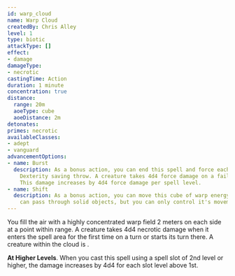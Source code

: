 ```yaml
---
id: warp_cloud
name: Warp Cloud
createdBy: Chris Alley
level: 1
type: biotic
attackType: []
effect:
- damage
damageType:
- necrotic
castingTime: Action
duration: 1 minute
concentration: true
distance:
  range: 20m
  aoeType: cube
  aoeDistance: 2m
detonates: 
primes: necrotic
availableClasses:
- adept
- vanguard
advancementOptions:
- name: Burst    
  description: As a bonus action, you can end this spell and force each creature within 2 meters of the cloud to make a 
    Dexterity saving throw. A creature takes 4d4 force damage on a failed save or half as much on a successful one.
    This damage increases by 4d4 force damage per spell level. 
- name: Shift  
  description: As a bonus action, you can move this cube of warp energy up to 4 meters in any direction you choose. It 
    can pass through solid objects, but you can only control it's movement while you have line of sight.
---
```

You fill the air with a highly concentrated warp field 2 meters on each side at a point within range.  A creature takes
4d4 necrotic damage when it enters the spell area for the first time on a turn or starts its turn there. A creature
within the cloud is <condition id="primed" sub="necrotic"/>.

__At Higher Levels__. When you cast this spell using a spell slot of 2nd level or higher, the damage increases by 4d4 
for each slot level above 1st.
